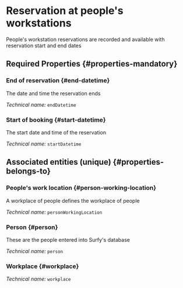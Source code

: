 # Reservation at people's workstations
<!--- THIS FILE IS GENERATED PLEASE DO NOT EDIT IT DIRECTLY --->

People's workstation reservations are recorded and available with reservation start and end dates

<OH code="personToWorkplaceBooking"/>




## Required Properties {#properties-mandatory}
    
### End of reservation {#end-datetime}

The date and time the reservation ends

*Technical name:* ```endDatetime```
<PH code="personToWorkplaceBooking:endDatetime"/>

### Start of booking {#start-datetime}

The start date and time of the reservation

*Technical name:* ```startDatetime```
<PH code="personToWorkplaceBooking:startDatetime"/>

    



## Associated entities (unique) {#properties-belongs-to}

### People's work location {#person-working-location}

A workplace of people defines the workplace of people

*Technical name:* ```personWorkingLocation```
<PH code="personToWorkplaceBooking:personWorkingLocation"/>

### Person {#person}

These are the people entered into Surfy's database

*Technical name:* ```person```
<PH code="personToWorkplaceBooking:person"/>

### Workplace {#workplace}



*Technical name:* ```workplace```
<PH code="personToWorkplaceBooking:workplace"/>





